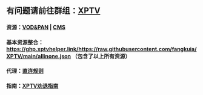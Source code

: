 ## 有问题请前往群组：[XPTV](https://t.me/seeseeni)
#### 资源：[VOD&PAN](https://github.com/fangkuia/XPTV/tree/main/VOD)  | [CMS](https://github.com/fangkuia/XPTV/tree/main/CMS)
#### 基本资源整合：https://ghp.xptvhelper.link/https://raw.githubusercontent.com/fangkuia/XPTV/main/allinone.json （包含了以上所有资源）
#### 代理：[直连规则](https://github.com/fangkuia/XPTV/tree/main/X)
#### 指南：[XPTV劝退指南](https://meteor-lemongrass-68b.notion.site/XPTV-b60fcb3db53841229f9ec7352c5fda26?pvs=74)

